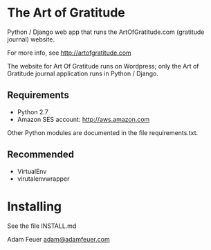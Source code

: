 The Art of Gratitude
===========
Python / Django web app that runs the ArtOfGratitude.com (gratitude journal) website.

For more info, see http://artofgratitude.com

The website for Art Of Gratitude runs on Wordpress; only the Art of Gratitude journal application
runs in Python / Django.

Requirements
------------
* Python 2.7
* Amazon SES account: http://aws.amazon.com

Other Python modules are documented in the file requirements.txt.

Recommended
-----------
* VirtualEnv
* virutalenvwrapper

Installing
==========

See the file INSTALL.md

Adam Feuer
adam@adamfeuer.com

